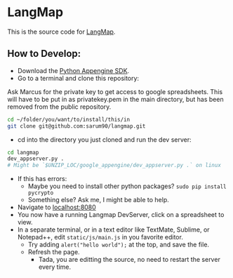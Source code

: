 # LangMap

This is the source code for [LangMap](http://mewert-langmap.appspot.com/).

## How to Develop:

- Download the [Python Appengine SDK](https://cloud.google.com/appengine/downloads#Google_App_Engine_SDK_for_Python).
- Go to a terminal and clone this repository:

Ask Marcus for the private key to get access to google spreadsheets. This will
have to be put in as privatekey.pem in the main directory, but has been removed
from the public repository.

```bash
cd ~/folder/you/want/to/install/this/in
git clone git@github.com:sarum90/langmap.git
```

- cd into the directory you just cloned and run the dev server:

```bash
cd langmap
dev_appserver.py .
# Might be `$UNZIP_LOC/google_appengine/dev_appserver.py .` on linux
```

- If this has errors:
  - Maybe you need to install other python packages? `sudo pip install pycrypto`
  - Something else? Ask me, I might be able to help.
- Navigate to [localhost:8080](http://localhost:8080)
- You now have a running Langmap DevServer, click on a spreadsheet to view.
- In a separate terminal, or in a text editor like TextMate, Sublime, or
  Notepad++, edit `static/js/main.js` in you favorite editor.
  - Try adding `alert("hello world");` at the top, and save the file.
  - Refresh the page.
    - Tada, you are editting the source, no need to restart the server every
      time.
